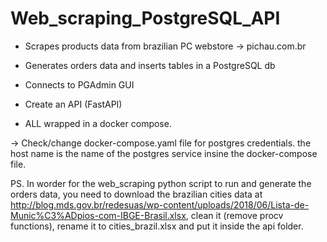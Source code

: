 # Web_scraping_PostgreSQL_API

- Scrapes products data from brazilian PC webstore -> pichau.com.br

- Generates orders data and inserts tables in a PostgreSQL db

- Connects to PGAdmin GUI

- Create an API (FastAPI)

- ALL wrapped in a docker compose.

-> Check/change docker-compose.yaml file for postgres credentials. the host name is the name of the postgres service insine the docker-compose file.

PS. In worder for the web_scraping python script to run and generate the orders data, you need to download the brazilian cities data at http://blog.mds.gov.br/redesuas/wp-content/uploads/2018/06/Lista-de-Munic%C3%ADpios-com-IBGE-Brasil.xlsx, clean it (remove procv functions), rename it to cities_brazil.xlsx and put it inside the api folder.
